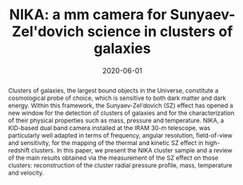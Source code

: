 ---
title: "NIKA: a mm camera for Sunyaev-Zel'dovich science in clusters of galaxies"
collection: "publications"
category: "co_procs"
permalink: /publications/2020EPJWC22800016M
link: https://ui.adsabs.harvard.edu/abs/2020EPJWC.22800016M/abstract
date: 2020-06-01
venue: "mm Universe @ NIKA2 - Observing the mm Universe with the NIKA2 Camera"
citation: "Macías-Pérez, J. F., Adam, R., Ade, P., et al. (2020), mm Universe @ NIKA2 - Observing the mm Universe with the NIKA2 Camera, 228, 00016."
abstract: "Clusters of galaxies, the largest bound objects in the Universe, constitute a cosmological probe of choice, which is sensitive to both dark matter and dark energy. Within this framework, the Sunyaev-Zel'dovich (SZ) effect has opened a new window for the detection of clusters of galaxies and for the characterization of their physical properties such as mass, pressure and temperature. NIKA, a KID-based dual band camera installed at the IRAM 30-m telescope, was particularly well adapted in terms of frequency, angular resolution, field-of-view and sensitivity, for the mapping of the thermal and kinetic SZ effect in high-redshift clusters. In this paper, we present the NIKA cluster sample and a review of the main results obtained via the measurement of the SZ effect on those clusters: reconstruction of the cluster radial pressure profile, mass, temperature and velocity."
---